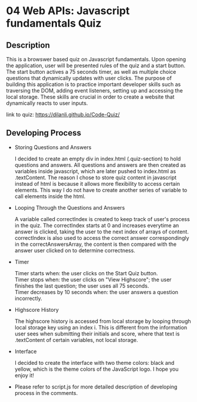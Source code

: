 # 04 Web APIs: Javascript fundamentals Quiz

## Description
This is a browswer based quiz on Javascript fundamentals. Upon opening the application, user will be presented rules of the quiz and a start button. The start button actives a 75 seconds timer, as well as multiple choice questions that dynamically updates with user clicks. 
The purpose of building this application is to practice important developer skills such as traversing the DOM, adding event listeners, setting up and accessing the local storage. These skills are crucial in order to create a website that dynamically reacts to user inputs.

link to quiz: https://dilanli.github.io/Code-Quiz/

## Developing Process
- Storing Questions and Answers <br/>

    I decided to create an empty div in index.html (.quiz-section) to hold questions and answers. All questions and answers are then created as variables inside javascript, which are later pushed to index.html as .textContent. The reason I chose to store quiz content in javascript instead of html is because it allows more flexibility to access certain elements. This way I do not have to create another series of variable to call elements inside the html.

- Looping Through the Questions and Answers <br/>

    A variable called correctIndex is created to keep track of user's process in the quiz. The correctIndex starts at 0 and increases everytime an answer is clicked, taking the user to the next index of arrays of content. correctIndex is also used to access the correct answer correspondingly in the correctAnswersArray, the content is then compared with the answer user clicked on to determine correctness.

- Timer <br/>

    Timer starts when: the user clicks on the Start Quiz button.<br/>
    Timer stops when: the user clicks on "View Highscore"; the user finishes the last question; the user uses all 75 seconds.<br/>
    Timer decreases by 10 seconds when: the user answers a question incorrectly.

- Highscore History <br/>

    The highscore history is accessed from local storage by looping through local storage key using an index i. This is different from the information user sees when submitting their initials and score, where that text is .textContent of certain variables, not local storage.

- Interface <br/>

    I decided to create the interface with two theme colors: black and yellow, which is the theme colors of the JavaScript logo. I hope you enjoy it!

- Please refer to script.js for more detailed description of developing process in the comments.